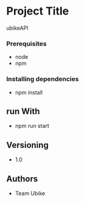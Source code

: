 # Project Title
ubikeAPI

### Prerequisites

- node
- npm 

 
### Installing dependencies

- npm install

## run With
- npm run start



## Versioning
- 1.0

## Authors

* Team Ubike


